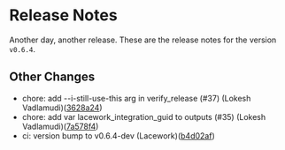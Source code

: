 # Release Notes
Another day, another release. These are the release notes for the version `v0.6.4`.

## Other Changes
* chore: add --i-still-use-this arg in verify_release (#37) (Lokesh Vadlamudi)([3628a24](https://github.com/lacework/terraform-gcp-gke-audit-log/commit/3628a2454dc38d9ddbd2c296a196fdb76c81aed8))
* chore: add var lacework_integration_guid to outputs (#35) (Lokesh Vadlamudi)([7a578f4](https://github.com/lacework/terraform-gcp-gke-audit-log/commit/7a578f4104e66a42e0aef739340760eb07d37bd9))
* ci: version bump to v0.6.4-dev (Lacework)([b4d02af](https://github.com/lacework/terraform-gcp-gke-audit-log/commit/b4d02aff70db62b13181b57649192e312188d8f1))
